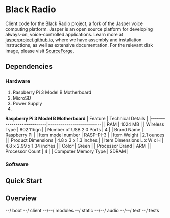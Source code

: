 # Black Radio


Client code for the Black Radio project, a fork of the Jasper voice computing platform. Jasper is an open source platform for developing always-on, voice-controlled applications. Learn more at [jasperproject.github.io](http://jasperproject.github.io/), where we have assembly and installation instructions, as well as extensive documentation. For the relevant disk image, please visit [SourceForge](http://sourceforge.net/projects/jasperproject/).

## Dependencies

### Hardware
1. Raspberry Pi 3 Model B Motherboard
2. MicroSD
3. Power Supply
4.

**Raspberry Pi 3 Model B Motherboard**
| Feature                   | Technical Details        |
|---------------------------|--------------------------|
| RAM                       | 1024 MB                  |
| Wireless Type             | 802.11bgn                |
| Number of USB 2.0 Ports   | 4                        |
| Brand Name                | Raspberry Pi             |
| Item model number         | RASP-PI-3                |
| Item Weight               | 2.1 ounces               |
| Product Dimensions        | 4.8 x 3 x 1.3 inches     |
| Item Dimensions L x W x H | 4.8 x 2.99 x 1.34 inches |
| Color                     | Green                    |
| Processor Brand           | ARM                      |
| Processor Count           | 4                        |
| Computer Memory Type      | SDRAM                    |

### Software

## Quick Start




## Overview
--/ boot
--/ client
--/--/ modules
--/ static
--/--/ audio
--/--/ text
--/ tests
